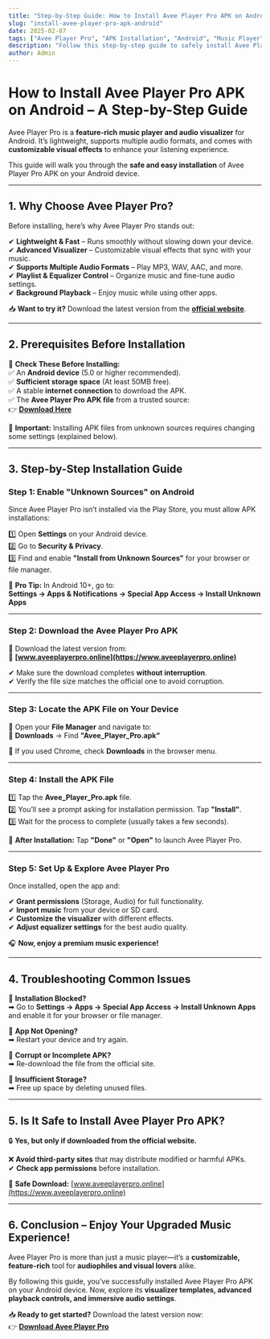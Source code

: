 ```yaml
---
title: "Step-by-Step Guide: How to Install Avee Player Pro APK on Android"
slug: "install-avee-player-pro-apk-android"
date: 2025-02-07
tags: ["Avee Player Pro", "APK Installation", "Android", "Music Player", "Audio Visualizer"]
description: "Follow this step-by-step guide to safely install Avee Player Pro APK on your Android device. Enjoy advanced music playback and stunning visualizers with ease."
author: Admin
---
```


# **How to Install Avee Player Pro APK on Android – A Step-by-Step Guide**  

Avee Player Pro is a **feature-rich music player and audio visualizer** for Android. It’s lightweight, supports multiple audio formats, and comes with **customizable visual effects** to enhance your listening experience.  

This guide will walk you through the **safe and easy installation** of Avee Player Pro APK on your Android device.  

---

## **1. Why Choose Avee Player Pro?**  

Before installing, here’s why Avee Player Pro stands out:  

✔ **Lightweight & Fast** – Runs smoothly without slowing down your device.  
✔ **Advanced Visualizer** – Customizable visual effects that sync with your music.  
✔ **Supports Multiple Audio Formats** – Play MP3, WAV, AAC, and more.  
✔ **Playlist & Equalizer Control** – Organize music and fine-tune audio settings.  
✔ **Background Playback** – Enjoy music while using other apps.  

📥 **Want to try it?** Download the latest version from the **[official website](https://www.aveeplayerpro.online)**.  

---

## **2. Prerequisites Before Installation**  

🔹 **Check These Before Installing:**  
✅ An **Android device** (5.0 or higher recommended).  
✅ **Sufficient storage space** (At least 50MB free).  
✅ A stable **internet connection** to download the APK.  
✅ The **Avee Player Pro APK file** from a trusted source:  
👉 **[Download Here](https://www.aveeplayerpro.online)**  

🔹 **Important:** Installing APK files from unknown sources requires changing some settings (explained below).  

---

## **3. Step-by-Step Installation Guide**  

### **Step 1: Enable "Unknown Sources" on Android**  

Since Avee Player Pro isn’t installed via the Play Store, you must allow APK installations:  

1️⃣ Open **Settings** on your Android device.  
2️⃣ Go to **Security & Privacy**.  
3️⃣ Find and enable **"Install from Unknown Sources"** for your browser or file manager.  

🚀 **Pro Tip:** In Android 10+, go to:  
**Settings → Apps & Notifications → Special App Access → Install Unknown Apps**  

---

### **Step 2: Download the Avee Player Pro APK**  

📌 Download the latest version from:  
🔗 **[www.aveeplayerpro.online](https://www.aveeplayerpro.online)**  

✔ Make sure the download completes **without interruption**.  
✔ Verify the file size matches the official one to avoid corruption.  

---

### **Step 3: Locate the APK File on Your Device**  

📂 Open your **File Manager** and navigate to:  
📁 **Downloads** → Find **"Avee_Player_Pro.apk"**  

🔹 If you used Chrome, check **Downloads** in the browser menu.  

---

### **Step 4: Install the APK File**  

1️⃣ Tap the **Avee_Player_Pro.apk** file.  
2️⃣ You’ll see a prompt asking for installation permission. Tap **"Install"**.  
3️⃣ Wait for the process to complete (usually takes a few seconds).  

📌 **After Installation:** Tap **"Done"** or **"Open"** to launch Avee Player Pro.  

---

### **Step 5: Set Up & Explore Avee Player Pro**  

Once installed, open the app and:  

✔ **Grant permissions** (Storage, Audio) for full functionality.  
✔ **Import music** from your device or SD card.  
✔ **Customize the visualizer** with different effects.  
✔ **Adjust equalizer settings** for the best audio quality.  

🎧 **Now, enjoy a premium music experience!**  

---

## **4. Troubleshooting Common Issues**  

🔹 **Installation Blocked?**  
➡ Go to **Settings → Apps → Special App Access → Install Unknown Apps** and enable it for your browser or file manager.  

🔹 **App Not Opening?**  
➡ Restart your device and try again.  

🔹 **Corrupt or Incomplete APK?**  
➡ Re-download the file from the official site.  

🔹 **Insufficient Storage?**  
➡ Free up space by deleting unused files.  

---

## **5. Is It Safe to Install Avee Player Pro APK?**  

🔒 **Yes, but only if downloaded from the official website.**  

❌ **Avoid third-party sites** that may distribute modified or harmful APKs.  
✔ **Check app permissions** before installation.  

📌 **Safe Download:** [www.aveeplayerpro.online](https://www.aveeplayerpro.online)  

---

## **6. Conclusion – Enjoy Your Upgraded Music Experience!**  

Avee Player Pro is more than just a music player—it’s a **customizable, feature-rich** tool for **audiophiles and visual lovers** alike.  

By following this guide, you’ve successfully installed Avee Player Pro APK on your Android device. Now, explore its **visualizer templates, advanced playback controls, and immersive audio settings**.  

📥 **Ready to get started?** Download the latest version now:  
👉 **[Download Avee Player Pro](https://www.aveeplayerpro.online)**  

